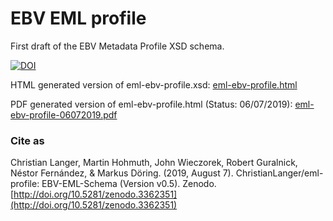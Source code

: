 # EBV EML profile

First draft of the EBV Metadata Profile XSD schema.

[![DOI](https://zenodo.org/badge/190021681.svg)](https://zenodo.org/badge/latestdoi/190021681)

HTML generated version of eml-ebv-profile.xsd: [eml-ebv-profile.html](https://geobon.org/terms/eml-ebv-profile.html)

PDF generated version of eml-ebv-profile.html (Status: 06/07/2019): [eml-ebv-profile-06072019.pdf](https://geobon.org/terms/eml-ebv-profile-06072019.pdf)

### Cite as

Christian Langer, Martin Hohmuth, John Wieczorek, Robert Guralnick, Néstor Fernández, & Markus Döring. (2019, August 7). ChristianLanger/eml-profile: EBV-EML-Schema (Version v0.5). Zenodo.  [http://doi.org/10.5281/zenodo.3362351](http://doi.org/10.5281/zenodo.3362351)
